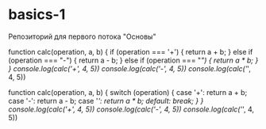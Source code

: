 # basics-1
Репозиторий для первого потока "Основы" 

function calc(operation, a, b) {
	if (operation === '+') {
		return a + b;
	} else if (operation === "-") {
		return a - b;
	} else if (operation === "*") {
		return a * b;
	}
}
console.log(calc('+', 4, 5))
console.log(calc('-', 4, 5))
console.log(calc('*', 4, 5))

function calc(operation, a, b) {
	switch (operation) {
		case '+':
			return a + b;
		case '-':
			return a - b;
		case '*':
			return a * b;
		default:
			break;
	}
}
console.log(calc('+', 4, 5))
console.log(calc('-', 4, 5))
console.log(calc('*', 4, 5))
